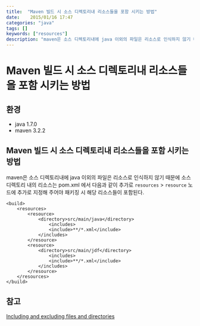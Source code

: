 ```yaml
---
title:  "Maven 빌드 시 소스 디렉토리내 리소스들을 포함 시키는 방법"
date:    2015/01/16 17:47
categories: "java"
tags: []
keywords: ["resources"]
description: "maven은 소스 디렉토리내에 java 이외의 파일은 리소스로 인식하지 않기 때문에 소스 디렉토리 내의 리소스는 pom.xml 에서 다음과 같이 추가로 `resources` > `resource` 노드에 추가로 지정해 주어야 패키징 시 해당 리소스들이 포함된다."
---
```


# Maven 빌드 시 소스 디렉토리내 리소스들을 포함 시키는 방법

## 환경

- java 1.7.0
- maven 3.2.2

## Maven 빌드 시 소스 디렉토리내 리소스들을 포함 시키는 방법

maven은 소스 디렉토리내에 java 이외의 파일은 리소스로 인식하지 않기 때문에
소스 디렉토리 내의 리소스는 pom.xml 에서 다음과 같이 추가로 `resources` > `resource` 노드에 추가로 지정해 주어야 패키징 시 해당 리소스들이 포함된다.


```
<build>
    <resources>
        <resource>
            <directory>src/main/java</directory>
                <includes>
                <include>**/*.xml</include>
            </includes>
        </resource>
        <resource>
            <directory>src/main/jdf</directory>
                <includes>
                <include>**/*.xml</include>
            </includes>
        </resource>
    </resources>
</build>
```


## 참고

[Including and excluding files and directories](http://maven.apache.org/plugins/maven-resources-plugin/examples/include-exclude.html)
